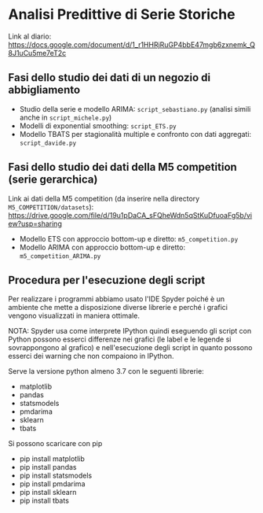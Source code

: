 # Analisi Predittive di Serie Storiche
Link al diario: https://docs.google.com/document/d/1_r1HHRjRuGP4bbE47mgb6zxnemk_Q8J1uCu5me7eT2c

## Fasi dello studio dei dati di un negozio di abbigliamento
- Studio della serie e modello ARIMA: `script_sebastiano.py` (analisi simili anche in `script_michele.py`)
- Modelli di exponential smoothing: `script_ETS.py`
- Modello TBATS per stagionalità multiple e confronto con dati aggregati: `script_davide.py`

## Fasi dello studio dei dati della M5 competition (serie gerarchica)
Link ai dati della M5 competition (da inserire nella directory `M5_COMPETITION/datasets`): https://drive.google.com/file/d/19u1pDaCA_sFQheWdn5qStKuDfuoaFg5b/view?usp=sharing
- Modello ETS con approccio bottom-up e diretto: `m5_competition.py`
- Modello ARIMA con approccio bottom-up e diretto: `m5_competition_ARIMA.py`

## Procedura per l'esecuzione degli script
Per realizzare i programmi abbiamo usato l'IDE Spyder poiché è un ambiente che mette a disposizione
diverse librerie e perché i grafici vengono visualizzati in maniera ottimale.

NOTA: Spyder usa come interprete IPython quindi eseguendo gli script con Python possono
esserci differenze nei grafici (le label e le legende si sovrappongono al grafico) e nell'esecuzione
degli script in quanto possono esserci dei warning che non compaiono in IPython.

Serve la versione python almeno 3.7 con le seguenti librerie:
- matplotlib
- pandas
- statsmodels
- pmdarima
- sklearn
- tbats

Si possono scaricare con pip
- pip install matplotlib
- pip install pandas
- pip install statsmodels
- pip install pmdarima
- pip install sklearn
- pip install tbats

